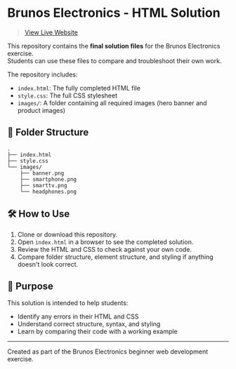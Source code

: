# Brunos Electronics - HTML Solution

> [View Live Website](https://jordan-bruno.github.io/html-ecommerce-computer-store/index.html)

This repository contains the **final solution files** for the Brunos Electronics exercise.  
Students can use these files to compare and troubleshoot their own work.

The repository includes:

- `index.html`: The fully completed HTML file
- `style.css`: The full CSS stylesheet
- `images/`: A folder containing all required images (hero banner and product images)

## 📂 Folder Structure

```
.
├── index.html
├── style.css
└── images/
    ├── banner.png
    ├── smartphone.png
    ├── smarttv.png
    └── headphones.png
```

## 🛠 How to Use

1. Clone or download this repository.
2. Open `index.html` in a browser to see the completed solution.
3. Review the HTML and CSS to check against your own code.
4. Compare folder structure, element structure, and styling if anything doesn't look correct.

## 🎯 Purpose

This solution is intended to help students:

- Identify any errors in their HTML and CSS
- Understand correct structure, syntax, and styling
- Learn by comparing their code with a working example

---

Created as part of the Brunos Electronics beginner web development exercise.

